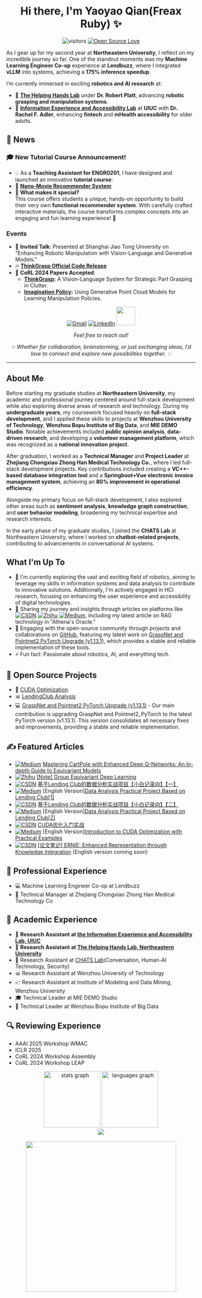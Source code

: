 <h1 align="center">Hi there, I'm Yaoyao Qian(Freax Ruby) ✨</h1>
<div align="center">

![visitors](https://visitor-badge.laobi.icu/badge?page_id=H-Freax.H-Freax)
[![Open Source Love](https://badges.frapsoft.com/os/v1/open-source.svg?v=102)](https://github.com/H-Freax)
</div>

As I gear up for my second year at **Northeastern University**, I reflect on my incredible journey so far. One of the standout moments was my **Machine Learning Engineer Co-op** experience at **Lendbuzz**, where I integrated **vLLM** into systems, achieving a **175% inference speedup**. 

I’m currently immersed in exciting **robotics and AI research** at:  
- 🤖 [**The Helping Hands Lab**](https://www2.ccs.neu.edu/research/helpinghands/people/) under **Dr. Robert Platt**, advancing **robotic grasping and manipulation systems**.  
- 🧶 [**Information Experience and Accessibility Lab**](http://rachelfadler.com) at **UIUC** with **Dr. Rachel F. Adler**, enhancing **fintech** and **mHealth accessibility** for older adults.



## 🚨 News  
### 🎓 **New Tutorial Course Announcement!**  
- 💡 As a **Teaching Assistant for ENGR0201**, I have designed and launched an innovative **tutorial course**:  
- 🔗 **[Nano-Movie Recommender System](https://freaxruby.notion.site/Nano-Movie-Recommender-System-1829520a6b49805e8c4be6a4c862d6e9)**  
- 🌟 **What makes it special?**  
This course offers students a unique, hands-on opportunity to build their very own **functional recommender system**. With carefully crafted interactive materials, the course transforms complex concepts into an engaging and fun learning experience! 🚀  

### Events
- 🎤 **Invited Talk**: Presented at Shanghai Jiao Tong University on “Enhancing Robotic Manipulation with Vision-Language and Generative Models.”  
- 🔥 **[ThinkGrasp Official Code Release](https://github.com/H-Freax/ThinkGrasp)**  
- 📝 **CoRL 2024 Papers Accepted**:
  - **[ThinkGrasp](https://h-freax.github.io/thinkgrasp_page/):** A Vision-Language System for Strategic Part Grasping in Clutter.  
  - **[Imagination Policy](https://haojhuang.github.io/edge_grasp_page/):** Using Generative Point Cloud Models for Learning Manipulation Policies.

<div align="center">


[![Gmail](https://img.shields.io/badge/Gmail-D14836?style=&logo=gmail&logoColor=white)](mailto:limyoonaxi@gmail.com)   [![LinkedIn](https://img.shields.io/badge/LinkedIn-2d64bc?style=&logo=linkedin&logoColor=white)](https://www.linkedin.com/in/rubyfreax)  <img  height=50px src="https://user-images.githubusercontent.com/74038190/226127923-0e8b7792-7b3c-462b-951b-63c96ba1a5af.gif" />

 _Feel free to reach out!_

_✨ Whether for collaboration, brainstorming, or just exchanging ideas, I’d love to connect and explore new possibilities together. 💡_

</div>

---

## About Me  

Before starting my graduate studies at **Northeastern University**, my academic and professional journey centered around full-stack development while also exploring diverse areas of research and technology. During my **undergraduate years**, my coursework focused heavily on **full-stack development**, and I applied these skills to projects at **Wenzhou University of Technology**, **Wenzhou Bopu Institute of Big Data**, and **MIE DEMO Studio**. Notable achievements included **public opinion analysis**, **data-driven research**, and developing a **volunteer management platform**, which was recognized as a **national innovation project**.  

After graduation, I worked as a **Technical Manager** and **Project Leader** at **Zhejiang Chongxiao Zhong Han Medical Technology Co.**, where I led full-stack development projects. Key contributions included creating a **VC++-based database integration tool** and a **Springboot+Vue electronic invoice management system**, achieving an **80% improvement in operational efficiency**.  

Alongside my primary focus on full-stack development, I also explored other areas such as **sentiment analysis**, **knowledge graph construction**, and **user behavior modeling**, broadening my technical expertise and research interests.  

In the early phase of my graduate studies, I joined the **CHATS Lab** at Northeastern University, where I worked on **chatbot-related projects**, contributing to advancements in conversational AI systems.  



## What I'm Up To

- 🌱 I'm currently exploring the vast and exciting field of robotics, aiming to leverage my skills in information systems and data analysis to contribute to innovative solutions. Additionally, I'm actively engaged in HCI research, focusing on enhancing the user experience and accessibility of digital technologies.
- 📝 Sharing my journey and insights through articles on platforms like [![CSDN](https://img.shields.io/badge/CSDN-c14438?style=&logo=CSDN&logoColor=white)](https://blog.csdn.net/qq_38155541)  [![Zhihu](https://img.shields.io/badge/Zhihu-3982f7?style=&logo=zhihu&logoColor=white)](https://www.zhihu.com/people/freax-23/posts)  [![Medium](https://img.shields.io/badge/Medium-12100E?style=&logo=medium&logoColor=white)](https://medium.com/@limyoonaxi), including my latest article on RAG technology in "Athena's Oracle."
- 🚀 Engaging with the open-source community through projects and collaborations on [GitHub](https://github.com/H-Freax), featuring my latest work on [GraspNet and Pointnet2 PyTorch Upgrade (v1.13.1)](https://github.com/H-Freax/GraspNet_Pointnet2_PyTorch1.13.1), which provides a stable and reliable implementation of these tools.
- ⚡ Fun fact: Passionate about robotics, AI, and everything tech.

## 🚀 Open Source Projects
- 🌟 [CUDA Optimization](https://github.com/H-Freax/CUDA_optimization)
- 📊 [LendingClub Analysis](https://github.com/H-Freax/lendingclub_analyse)
- 💻 [GraspNet and Pointnet2 PyTorch Upgrade (v1.13.1)](https://github.com/H-Freax/GraspNet_Pointnet2_PyTorch1.13.1) - Our main contribution is upgrading GraspNet and Pointnet2_PyTorch to the latest PyTorch version (v1.13.1). This version consolidates all necessary fixes and improvements, providing a stable and reliable implementation.

## ✍️ Featured Articles
-  [![Medium](https://img.shields.io/badge/Medium-12100E?style=&logo=medium&logoColor=white)](https://medium.com/@limyoonaxi) [Mastering CartPole with Enhanced Deep Q-Networks: An In-depth Guide to Equivariant Models](https://medium.com/@limyoonaxi/mastering-cartpole-with-enhanced-deep-q-networks-an-in-depth-guide-to-equivariant-models-f7600d6118a4)
- [![Zhihu](https://img.shields.io/badge/Zhihu-3982f7?style=&logo=zhihu&logoColor=white)](https://www.zhihu.com/people/freax-23/posts) [[Note] Group Equivariant Deep Learning](https://zhuanlan.zhihu.com/p/672343831)
- [![CSDN](https://img.shields.io/badge/CSDN-c14438?style=&logo=CSDN&logoColor=white)](https://blog.csdn.net/qq_38155541) [基于Lending Club的数据分析实战项目【小白记录向】【一】](https://blog.csdn.net/qq_38155541/article/details/116264591?spm=1001.2014.3001.5501)
- [![Medium](https://img.shields.io/badge/Medium-12100E?style=&logo=medium&logoColor=white)](https://medium.com/@limyoonaxi) [English Version][Data Analysis Practical Project Based on Lending Club[1]](https://medium.com/@limyoonaxi/data-analysis-practical-project-based-on-lending-club-1-ad54eb08c550)
- [![CSDN](https://img.shields.io/badge/CSDN-c14438?style=&logo=CSDN&logoColor=white)](https://blog.csdn.net/qq_38155541) [基于Lending Club的数据分析实战项目【小白记录向】【二】](https://blog.csdn.net/qq_38155541/article/details/116266160?spm=1001.2014.3001.5502) 
- [![Medium](https://img.shields.io/badge/Medium-12100E?style=&logo=medium&logoColor=white)](https://medium.com/@limyoonaxi) [English Version][Data Analysis Practical Project Based on Lending Club[2]](https://medium.com/@limyoonaxi/data-analysis-practical-project-based-on-lending-club-2-305476466f4b)
- [![CSDN](https://img.shields.io/badge/CSDN-c14438?style=&logo=CSDN&logoColor=white)](https://blog.csdn.net/qq_38155541) [CUDA优化入门实战](https://blog.csdn.net/qq_38155541/category_11755621.html)
- [![Medium](https://img.shields.io/badge/Medium-12100E?style=&logo=medium&logoColor=white)](https://medium.com/@limyoonaxi) [English Version][Introduction to CUDA Optimization with Practical Examples](https://medium.com/@limyoonaxi/introduction-to-cuda-optimization-with-practical-examples-707e5b06bef8)
- [![CSDN](https://img.shields.io/badge/CSDN-c14438?style=&logo=CSDN&logoColor=white)](https://blog.csdn.net/qq_38155541) [[论文笔记] ERNIE: Enhanced Representation through Knowledge Integration](https://blog.csdn.net/qq_38155541/article/details/119236945?spm=1001.2014.3001.5502) (English version coming soon)

## 💼 Professional Experience
- 💻 Machine Learning Engineer Co-op at Lendbuzz
- 🏥 Technical Manager at Zhejiang Chongxiao Zhong Han Medical Technology Co

  
## 🔬 Academic Experience
- 🤖 **Research Assistant at [the Information Experience and Accessibility Lab, UIUC](https://infoaccesslab.web.illinois.edu/)**
- 🤖 **Research Assistant at [The Helping Hands Lab, Northeastern University](https://www2.ccs.neu.edu/research/helpinghands/)**
- 🤖 Research Assistant at [CHATS Lab](https://wyshi.github.io/chats_lab/)(Conversation, Human-AI Technology, Security)
- 📊 Research Assistant at Wenzhou University of Technology
- 📈 Research Assistant at Institute of Modeling and Data Mining, Wenzhou University
- 🎓 Technical Leader at MIE DEMO Studio
- 📰 Technical Leader at Wenzhou Bopu Institute of Big Data


## 🔍  Reviewing Experience
- AAAI 2025 Workshop WMAC  
- ICLR 2025  
- CoRL 2024 Workshop Assembly  
- CoRL 2024 Workshop LEAP  

<div align="center">
  <img src="https://github-readme-stats-69lu-h-freaxs-projects.vercel.app/api?username=H-Freax&hide_title=false&hide_rank=false&show_icons=true&include_all_commits=true&count_private=true&disable_animations=false&theme=radical&locale=en&hide_border=false" height="150" alt="stats graph"  />
  <img src="https://github-readme-stats-69lu-h-freaxs-projects.vercel.app/api/top-langs?username=H-Freax&locale=en&hide_title=false&layout=compact&card_width=320&langs_count=5&theme=radical&hide_border=false" height="150" alt="languages graph"  />
</div>

<div align="center">
  <img src="https://profile-counter.glitch.me/H-Freax/count.svg?"  />
</div>

<br clear="both">

<div align="center">
  <img height="400" src="https://user-images.githubusercontent.com/74038190/225813708-98b745f2-7d22-48cf-9150-083f1b00d6c9.gif"  />
</div>

